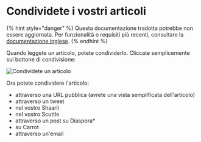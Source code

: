 # Condividete i vostri articoli

{% hint style="danger" %}
Questa documentazione tradotta potrebbe non essere aggiornata. Per funzionalità o requisiti più recenti, consultare la [documentazione inglese](https://doc.wallabag.org/en/).
{% endhint %}

Quando leggete un articolo, potete condividerlo. Cliccate semplicemente
sul bottone di condivisione:

![Condividete un articolo](../../../img/user/share.png)

Ora potete condividere l'articolo:

-   attraverso una URL pubblica (avrete una vista semplificata
    dell'articolo)
-   attraverso un tweet
-   nel vostro Shaarli
-   nel vostro Scuttle
-   attraverso un post su Diaspora\*
-   su Carrot
-   attraverso un'email

